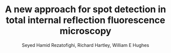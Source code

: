 ---
layout: pub
title: A new approach for spot detection in total internal reflection fluorescence microscopy
author: Seyed Hamid Rezatofighi, Richard Hartley, William E Hughes
year: 2012
paper_link: https://link.springer.com/content/pdf/10.1007/978-3-642-33415-3_44.pdf
publisher: IEEE International Symposium on Biomedical Imaging (ISBI12)
comments: false
category: blog
---